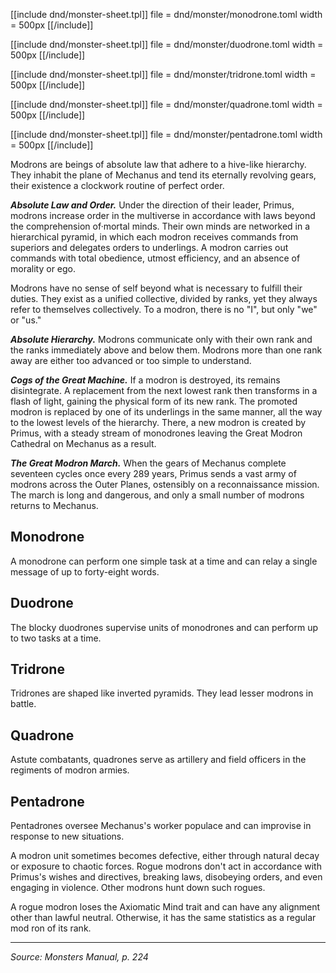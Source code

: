 <div class="monster-float">

<div id="monodrone" markdown="1">

[[include dnd/monster-sheet.tpl]]
file = dnd/monster/monodrone.toml
width = 500px
[[/include]]

</div>

<div id="duodrone" markdown="1">

[[include dnd/monster-sheet.tpl]]
file = dnd/monster/duodrone.toml
width = 500px
[[/include]]

</div>

<div id="tridrone" markdown="1">

[[include dnd/monster-sheet.tpl]]
file = dnd/monster/tridrone.toml
width = 500px
[[/include]]

</div>

<div id="quadrone" markdown="1">

[[include dnd/monster-sheet.tpl]]
file = dnd/monster/quadrone.toml
width = 500px
[[/include]]

</div>

<div id="pentadrone" markdown="1">

[[include dnd/monster-sheet.tpl]]
file = dnd/monster/pentadrone.toml
width = 500px
[[/include]]

</div>

</div>

Modrons are beings of absolute law that adhere to a hive-like hierarchy. They inhabit the plane of Mechanus and tend its eternally revolving gears, their existence a clockwork routine of perfect order.

***Absolute Law and Order.*** Under the direction of their leader, Primus, modrons increase order in the multiverse in accordance with laws beyond the comprehension of·mortal minds. Their own minds are networked in a hierarchical pyramid, in which each modron receives commands from superiors and delegates orders to underlings. A modron carries out commands with total obedience, utmost efficiency, and an absence of morality or ego.

Modrons have no sense of self beyond what is necessary to fulfill their duties. They exist as a unified collective, divided by ranks, yet they always refer to themselves collectively. To a modron, there is no "I", but only "we" or "us."

***Absolute Hierarchy.*** Modrons communicate only with their own rank and the ranks immediately above and below them. Modrons more than one rank away are either too advanced or too simple to understand.

***Cogs of the Great Machine.*** If a modron is destroyed, its remains disintegrate. A replacement from the next lowest rank then transforms in a flash of light, gaining the physical form of its new rank. The promoted modron is replaced by one of its underlings in the same manner, all the way to the lowest levels of the hierarchy. There, a new modron is created by Primus, with a steady stream of monodrones leaving the Great Modron Cathedral on Mechanus as a result.

***The Great Modron March.*** When the gears of Mechanus complete seventeen cycles once every 289 years, Primus sends a vast army of modrons across the Outer Planes, ostensibly on a reconnaissance mission. The march is long and dangerous, and only a small number of modrons returns to Mechanus.

## Monodrone

A monodrone can perform one simple task at a time and can relay a single message of up to forty-eight words.

## Duodrone

The blocky duodrones supervise units of monodrones and can perform up to two tasks at a time.

## Tridrone

Tridrones are shaped like inverted pyramids. They lead lesser modrons in battle.

## Quadrone

Astute combatants, quadrones serve as artillery and field officers in the regiments of modron armies.

## Pentadrone

Pentadrones oversee Mechanus's worker populace and can improvise in response to new situations.

<div class="phb-sidebar" markdown="1">

A modron unit sometimes becomes defective, either through natural decay or exposure to chaotic forces. Rogue modrons don't act in accordance with Primus's wishes and directives, breaking laws, disobeying orders, and even engaging in violence. Other modrons hunt down such rogues.

A rogue modron loses the Axiomatic Mind trait and can have any alignment other than lawful neutral. Otherwise, it has the same statistics as a regular mod ron of its rank.

</div>

<hr class="no-float">

*Source: Monsters Manual, p. 224*
